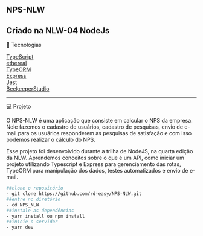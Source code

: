 ## NPS-NLW

Criado na NLW-04 NodeJs
---
🌟 Tecnologias

[TypeScript](https://www.typescriptlang.org/)\
[ethereal](https://ethereal.email/)\
[TypeORM](https://typeorm.io/#/)\
[Express](https://expressjs.com/)\
[Jest](https://jestjs.io/)\
[BeekeeperStudio](https://www.beekeeperstudio.io/)

---
💻 Projeto

O NPS-NLW é uma aplicação que consiste em calcular o NPS da empresa. Nele fazemos o cadastro de usuários, cadastro de pesquisas, envio de e-mail para os usuários responderem as pesquisas de satisfação e com isso podemos realizar o cálculo do NPS.

Esse projeto foi desenvolvido durante a trilha de NodeJS, na quarta edição da NLW. Aprendemos conceitos sobre o que é um API, como iniciar um projeto utilizando Typescript e Express para gerenciamento das rotas, TypeORM para manipulação dos dados, testes automatizados e envio de e-mail.


```bash
##clone o repositório
- git clone https://github.com/rd-easy/NPS-NLW.git
##entre no diretório
- cd NPS_NLW
##instale as dependências
- yarn install ou npm install
##inicie o servidor
- yarn dev
```
